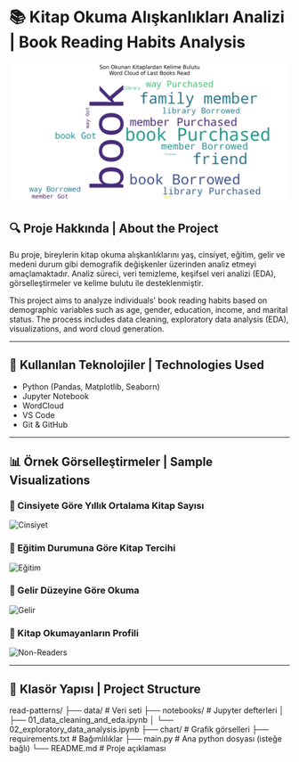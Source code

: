 # 📚 Kitap Okuma Alışkanlıkları Analizi | Book Reading Habits Analysis

![Header](chart/last_books_wordcloud.png)

## 🔍 Proje Hakkında | About the Project

Bu proje, bireylerin kitap okuma alışkanlıklarını yaş, cinsiyet, eğitim, gelir ve medeni durum gibi demografik değişkenler üzerinden analiz etmeyi amaçlamaktadır. Analiz süreci, veri temizleme, keşifsel veri analizi (EDA), görselleştirmeler ve kelime bulutu ile desteklenmiştir.

This project aims to analyze individuals' book reading habits based on demographic variables such as age, gender, education, income, and marital status. The process includes data cleaning, exploratory data analysis (EDA), visualizations, and word cloud generation.

---

## 🧰 Kullanılan Teknolojiler | Technologies Used

- Python (Pandas, Matplotlib, Seaborn)
- Jupyter Notebook
- WordCloud
- VS Code
- Git & GitHub

---

## 📊 Örnek Görselleştirmeler | Sample Visualizations

### 📌 Cinsiyete Göre Yıllık Ortalama Kitap Sayısı  
![Cinsiyet](chart/avg_books_by_gender.png)

### 📌 Eğitim Durumuna Göre Kitap Tercihi  
![Eğitim](chart/book_type_by_education.png)

### 📌 Gelir Düzeyine Göre Okuma  
![Gelir](chart/avg_books_by_income.png)

### 📌 Kitap Okumayanların Profili  
![Non-Readers](chart/non_readers_profile_subplots.png)

---

## 📁 Klasör Yapısı | Project Structure

read-patterns/
├── data/ # Veri seti
├── notebooks/ # Jupyter defterleri
│ ├── 01_data_cleaning_and_eda.ipynb
│ └── 02_exploratory_data_analysis.ipynb
├── chart/ # Grafik görselleri
├── requirements.txt # Bağımlılıklar
├── main.py # Ana python dosyası (isteğe bağlı)
└── README.md # Proje açıklaması
